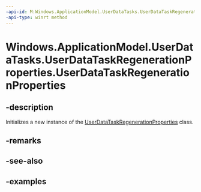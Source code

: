```yaml
---
-api-id: M:Windows.ApplicationModel.UserDataTasks.UserDataTaskRegenerationProperties.#ctor
-api-type: winrt method
---
```


<!-- Method syntax.
public UserDataTaskRegenerationProperties.UserDataTaskRegenerationProperties()
-->

# Windows.ApplicationModel.UserDataTasks.UserDataTaskRegenerationProperties.UserDataTaskRegenerationProperties


## -description

Initializes a new instance of the [UserDataTaskRegenerationProperties](userdatataskregenerationproperties.md) class.

## -remarks

## -see-also

## -examples

